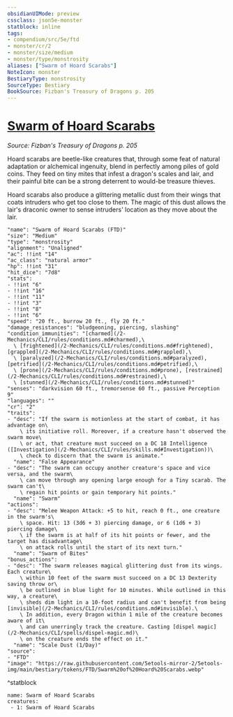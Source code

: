 ```yaml
---
obsidianUIMode: preview
cssclass: json5e-monster
statblock: inline
tags:
- compendium/src/5e/ftd
- monster/cr/2
- monster/size/medium
- monster/type/monstrosity
aliases: ["Swarm of Hoard Scarabs"]
NoteIcon: monster
BestiaryType: monstrosity
SourceType: Bestiary
BookSource: Fizban's Treasury of Dragons p. 205
---
```

# [Swarm of Hoard Scarabs](2-Mechanics/CLI/bestiary/monstrosity/swarm-of-hoard-scarabs-ftd.md)
*Source: Fizban's Treasury of Dragons p. 205*  

Hoard scarabs are beetle-like creatures that, through some feat of natural adaptation or alchemical ingenuity, blend in perfectly among piles of gold coins. They feed on tiny mites that infest a dragon's scales and lair, and their painful bite can be a strong deterrent to would-be treasure thieves.

Hoard scarabs also produce a glittering metallic dust from their wings that coats intruders who get too close to them. The magic of this dust allows the lair's draconic owner to sense intruders' location as they move about the lair.

```statblock
"name": "Swarm of Hoard Scarabs (FTD)"
"size": "Medium"
"type": "monstrosity"
"alignment": "Unaligned"
"ac": !!int "14"
"ac_class": "natural armor"
"hp": !!int "31"
"hit_dice": "7d8"
"stats":
- !!int "6"
- !!int "16"
- !!int "11"
- !!int "3"
- !!int "8"
- !!int "6"
"speed": "20 ft., burrow 20 ft., fly 20 ft."
"damage_resistances": "bludgeoning, piercing, slashing"
"condition_immunities": "[charmed](/2-Mechanics/CLI/rules/conditions.md#charmed),\
  \ [frightened](/2-Mechanics/CLI/rules/conditions.md#frightened), [grappled](/2-Mechanics/CLI/rules/conditions.md#grappled),\
  \ [paralyzed](/2-Mechanics/CLI/rules/conditions.md#paralyzed), [petrified](/2-Mechanics/CLI/rules/conditions.md#petrified),\
  \ [prone](/2-Mechanics/CLI/rules/conditions.md#prone), [restrained](/2-Mechanics/CLI/rules/conditions.md#restrained),\
  \ [stunned](/2-Mechanics/CLI/rules/conditions.md#stunned)"
"senses": "darkvision 60 ft., tremorsense 60 ft., passive Perception 9"
"languages": ""
"cr": "2"
"traits":
- "desc": "If the swarm is motionless at the start of combat, it has advantage on\
    \ its initiative roll. Moreover, if a creature hasn't observed the swarm move\
    \ or act, that creature must succeed on a DC 18 Intelligence ([Investigation](/2-Mechanics/CLI/rules/skills.md#Investigation))\
    \ check to discern that the swarm is animate."
  "name": "False Appearance"
- "desc": "The swarm can occupy another creature's space and vice versa, and the swarm\
    \ can move through any opening large enough for a Tiny scarab. The swarm can't\
    \ regain hit points or gain temporary hit points."
  "name": "Swarm"
"actions":
- "desc": "Melee Weapon Attack: +5 to hit, reach 0 ft., one creature in the swarm's\
    \ space. Hit: 13 (3d6 + 3) piercing damage, or 6 (1d6 + 3) piercing damage\
    \ if the swarm is at half of its hit points or fewer, and the target has disadvantage\
    \ on attack rolls until the start of its next turn."
  "name": "Swarm of Bites"
"bonus_actions":
- "desc": "The swarm releases magical glittering dust from its wings. Each creature\
    \ within 10 feet of the swarm must succeed on a DC 13 Dexterity saving throw or\
    \ be outlined in blue light for 10 minutes. While outlined in this way, a creature\
    \ sheds dim light in a 10-foot radius and can't benefit from being [invisible](/2-Mechanics/CLI/rules/conditions.md#invisible).\
    \ In addition, every Dragon within 1 mile of the creature becomes aware of it\
    \ and can unerringly track the creature. Casting [dispel magic](/2-Mechanics/CLI/spells/dispel-magic.md)\
    \ on the creature ends the effect on it."
  "name": "Scale Dust (1/Day)"
"source":
- "FTD"
"image": "https://raw.githubusercontent.com/5etools-mirror-2/5etools-img/main/bestiary/tokens/FTD/Swarm%20of%20Hoard%20Scarabs.webp"
```
^statblock

```encounter-table
name: Swarm of Hoard Scarabs
creatures:
 - 1: Swarm of Hoard Scarabs
```